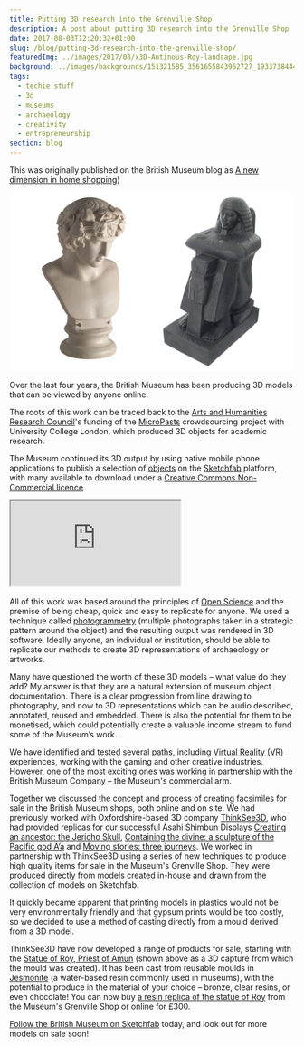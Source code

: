 ```yaml
---
title: Putting 3D research into the Grenville Shop
description: A post about putting 3D research into the Grenville Shop
date: 2017-08-03T12:20:32+01:00
slug: /blog/putting-3d-research-into-the-grenville-shop/
featuredImg: ../images/2017/08/x3D-Antinous-Roy-landcape.jpg
background: ../images/backgrounds/151321585_3561655843962727_1933738444169859930_n.jpg
tags:
  - techie stuff
  - 3d
  - museums
  - archaeology
  - creativity
  - entrepreneurship
section: blog
---
```

<div class="alert alert-dark">
This was originally published on the British Museum blog as <a href="https://blog.britishmuseum.org/a-new-dimension-in-home-shopping/">A new dimension in home shopping</a>)
</div>

![Two 3d jesmonite casts of Antinous and Roy](../images/2017/08/x3D-Antinous-Roy-landcape.jpg)

Over the last four years, the British Museum has been producing 3D models that can be viewed by anyone online. 

The roots of this work can be traced back to the [Arts and Humanities Research Council](http://www.ahrc.ac.uk/)'s 
funding of the [MicroPasts](http://micropasts.org) crowdsourcing project with University College London, 
which produced 3D objects for academic research. 

The Museum continued its 3D output by using native mobile phone applications to publish a selection of
[objects](http://www.wired.co.uk/article/reprinting-history) on the [Sketchfab](https://sketchfab.com/britishmuseum) platform, with many available to download under a [Creative Commons Non-Commercial licence](https://creativecommons.org/licenses/by-nc-sa/4.0/).

<div class="ratio ratio-16x9 my-3">
  <iframe title="A 3D model" src="https://sketchfab.com/playlists/embed?collection=646555f94b6d45a8ad2791e4d0ddc1f6"  allow="autoplay; fullscreen; vr" mozallowfullscreen="true" webkitallowfullscreen="true"></iframe>
</div>

All of this work was based around the principles of [Open Science](https://en.wikipedia.org/wiki/Open_science) and the premise of being cheap, quick and easy to replicate for anyone. We used a technique called [photogrammetry](https://en.wikipedia.org/wiki/Photogrammetry) (multiple photographs taken in a strategic pattern around the object) and the resulting output was rendered in 3D software. Ideally anyone, an individual or institution, should be able to replicate our methods to create 3D representations of archaeology or artworks.

Many have questioned the worth of these 3D models – what value do they add? My answer is that they are a natural extension of museum object documentation. There is a clear progression from line drawing to photography, and now to 3D representations which can be audio described, annotated, reused and embedded. There is also the potential for them to be monetised, which could potentially create a valuable income stream to fund some of the Museum’s work.

We have identified and tested several paths, including [Virtual Reality (VR)](https://www.facebook.com/britishmuseum/videos/10155239710649723/) experiences, working with the gaming and other creative industries. However, one of the most exciting ones was working in partnership with the British Museum Company – the Museum's commercial arm.


Together we discussed the concept and process of creating facsimiles for sale in the British Museum shops, both online and on site. We had previously worked with Oxfordshire-based 3D company [ThinkSee3D](https://www.thinksee3d.com/), who had provided replicas for our successful Asahi Shimbun Displays [Creating an ancestor: the Jericho Skull](http://blog.britishmuseum.org/facing-the-past-the-jericho-skull), [Containing the divine: a sculpture of the Pacific god A’a](http://www.britishmuseum.org/whats_on/exhibitions/containing_the_divine.aspx) and [Moving stories: three journeys](http://blog.britishmuseum.org/alis-boat-a-story-of-migration). 
We worked in partnership with ThinkSee3D using a series of new techniques to produce high quality items for sale in the Museum's Grenville Shop. They were produced directly from models created in-house and drawn from the collection of models on Sketchfab.

It quickly became apparent that printing models in plastics would not be very environmentally friendly and that gypsum prints would be too costly, so we decided to use a method of casting directly from a mould derived from a 3D model.

ThinkSee3D have now developed a range of products for sale, starting with the [Statue of Roy, Priest of Amun](http://www.britishmuseum.org/research/collection_online/collection_object_details.aspx?partId=1&objectId=177496) (shown above as a 3D capture from which the mould was created). It has been cast from reusable moulds in [Jesmonite](https://en.wikipedia.org/wiki/Jesmonite) (a water-based resin commonly used in museums), with the potential to produce in the material of your choice – bronze, clear resins, or even chocolate! You can now buy [a resin replica of the statue of Roy](http://www.britishmuseumshoponline.org/invt/cmcR60560) from the Museum's Grenville Shop or online for £300.

[Follow the British Museum on Sketchfab](https://sketchfab.com/britishmuseum) today, and look out for more models on sale soon!
